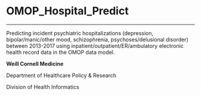 # OMOP_Hospital_Predict
---------------------------------------
Predicting incident psychiatric hospitalizations (depression, bipolar/manic/other mood, schizophrenia, psychoses/delusional disorder) between 2013-2017 using inpatient/outpatient/ER/ambulatory electronic health record data in the OMOP data model.


**Weill Cornell Medicine**

Department of Healthcare Policy & Research

Division of Health Informatics

